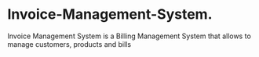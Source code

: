 # Invoice-Management-System.
Invoice Management System is a Billing Management System that allows to manage customers, products and bills
